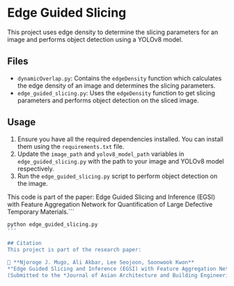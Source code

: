 # Edge Guided Slicing

This project uses edge density to determine the slicing parameters for an image and performs object detection using a YOLOv8 model.

## Files

- `dynamicOverlap.py`: Contains the `edgeDensity` function which calculates the edge density of an image and determines the slicing parameters.
- `edge_guided_slicing.py`: Uses the `edgeDensity` function to get slicing parameters and performs object detection on the sliced image.

## Usage

1. Ensure you have all the required dependencies installed. You can install them using the `requirements.txt` file.
2. Update the `image_path` and `yolov8_model_path` variables in `edge_guided_slicing.py` with the path to your image and YOLOv8 model respectively.
3. Run the `edge_guided_slicing.py` script to perform object detection on the image.

This code is part of the paper: Edge Guided Slicing and Inference (EGSI) with Feature Aggregation Network for Quantification of Large Defective Temporary Materials.```

```sh
python edge_guided_slicing.py
'''

## Citation
This project is part of the research paper:  

📄 **Njoroge J. Mugo, Ali Akbar, Lee Seojoon, Soonwook Kwon**  
*"Edge Guided Slicing and Inference (EGSI) with Feature Aggregation Network for Quantification of Large Defective Temporary Materials"*  
(Submitted to the *Journal of Asian Architecture and Building Engineering, 2025*)  
